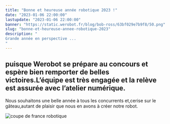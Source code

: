 ```yaml
---
title: "Bonne et heureuse année robotique 2023 !"
date: "2023-01-06 22:00:00"
lastupdate: "2023-01-06 22:00:00"
banner: "https://static.werobot.fr/blog/bob-ross/63bf029e7b9f8/50.png"
slug: "bonne-et-heureuse-annee-robotique-2023"
description: " 
Grande année en perspective ...
"
---
```

## puisque Werobot se prépare au concours et espère bien remporter de belles victoires.L’équipe est très engagée et la relève est assurée avec l’atelier numérique. 
Nous souhaitons une belle année à tous les concurrents et,cerise sur le gâteau,autant de plaisir que nous en avons à créer notre robot. 

![coupe de france robotique](https://static.werobot.fr/blog/bob-ross/63bf02b475509/75.png)
    